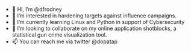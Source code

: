 - 👋 Hi, I’m @dfrodney
- 👀 I’m interested in hardening targets against influence campaigns.
- 🌱 I’m currently learning Linux and Python in support of Cybersecurity
- 💞️ I’m looking to collaborate on my online application shotblocks, a statistical gun crime visualization tool.
- 📫 You can reach me via twitter @dopatap

<!---
dfrodney/dfrodney is a ✨ special ✨ repository because its `README.md` (this file) appears on your GitHub profile.
You can click the Preview link to take a look at your changes.
--->
